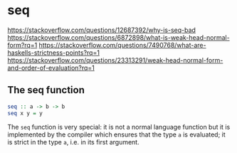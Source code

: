 # seq


https://stackoverflow.com/questions/12687392/why-is-seq-bad
https://stackoverflow.com/questions/6872898/what-is-weak-head-normal-form?rq=1
https://stackoverflow.com/questions/7490768/what-are-haskells-strictness-points?rq=1
https://stackoverflow.com/questions/23313291/weak-head-normal-form-and-order-of-evaluation?rq=1


## The seq function

```hs
seq :: a -> b -> b
seq x y = y
```

The `seq` function is very special: it is not a normal language function but it is implemented by the compiler which ensures that the type `a` is evaluated; it is strict in the type `a`, i.e. in its first argument.
